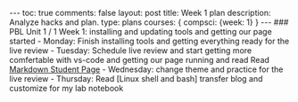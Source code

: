 --- toc: true comments: false layout: post title: Week 1 plan description:  Analyze hacks and plan. type: plans courses: { compsci: {week: 1} } --- ### PBL Unit 1 / 1 Week 1: installing and updating tools and getting our page started - Monday: Finish installing tools and getting everything ready for the live review - Tuesday: Schedule live review and start getting more comfertable with vs-code and getting our page running and read Read [Markdown Student Page](https://nighthawkcoders.github.io/teacher//c4.3/c5.0/2023/08/17/markdown-html_fragments.html) - Wednesday: change theme and practice for the live review - Thursday: Read [Linux shell and bash] transfer blog and customize for my lab notebook